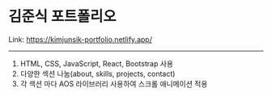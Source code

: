 # 김준식 포트폴리오

Link: <https://kimjunsik-portfolio.netlify.app/>

<hr/>

1. HTML, CSS, JavaScript, React, Bootstrap 사용
2. 다양한 섹션 나눔(about, skills, projects, contact)
3. 각 섹션 마다 AOS 라이브러리 사용하여 스크롤 애니메이션 적용

